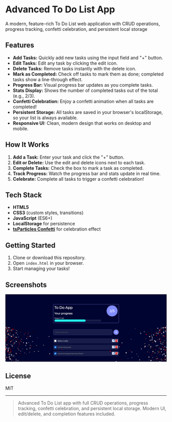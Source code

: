 # Advanced To Do List App

A modern, feature-rich To Do List web application with CRUD operations, progress tracking, confetti celebration, and persistent local storage

## Features

- **Add Tasks:** Quickly add new tasks using the input field and "+" button.
- **Edit Tasks:** Edit any task by clicking the edit icon.
- **Delete Tasks:** Remove tasks instantly with the delete icon.
- **Mark as Completed:** Check off tasks to mark them as done; completed tasks show a line-through effect.
- **Progress Bar:** Visual progress bar updates as you complete tasks.
- **Stats Display:** Shows the number of completed tasks out of the total (e.g., 2/3).
- **Confetti Celebration:** Enjoy a confetti animation when all tasks are completed!
- **Persistent Storage:** All tasks are saved in your browser's localStorage, so your list is always available.
- **Responsive UI:** Clean, modern design that works on desktop and mobile.

## How It Works

1. **Add a Task:** Enter your task and click the "+" button.
2. **Edit or Delete:** Use the edit and delete icons next to each task.
3. **Complete Tasks:** Check the box to mark a task as completed.
4. **Track Progress:** Watch the progress bar and stats update in real time.
5. **Celebrate:** Complete all tasks to trigger a confetti celebration!

## Tech Stack
- **HTML5**
- **CSS3** (custom styles, transitions)
- **JavaScript** (ES6+)
- **LocalStorage** for persistence
- **[tsParticles Confetti](https://github.com/tsparticles/confetti)** for celebration effect

## Getting Started

1. Clone or download this repository.
2. Open `index.html` in your browser.
3. Start managing your tasks!

## Screenshots

![To Do List Screenshot](images/screenshot.png)

## License

MIT

---

> Advanced To Do List app with full CRUD operations, progress tracking, confetti celebration, and persistent local storage. Modern UI, edit/delete, and completion features included.

